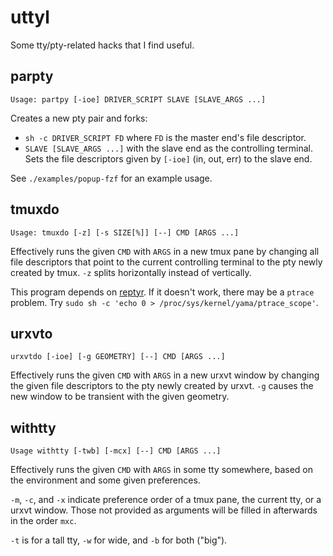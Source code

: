 # uttyl

Some tty/pty-related hacks that I find useful.

## parpty

```
Usage: partpy [-ioe] DRIVER_SCRIPT SLAVE [SLAVE_ARGS ...]
```

Creates a new pty pair and forks:
*   `sh -c DRIVER_SCRIPT FD` where `FD` is the master end's file descriptor.
*   `SLAVE [SLAVE_ARGS ...]` with the slave end as the controlling terminal.
    Sets the file descriptors given by `[-ioe]` (in, out, err) to the slave end.

See `./examples/popup-fzf` for an example usage.

## tmuxdo

```
Usage: tmuxdo [-z] [-s SIZE[%]] [--] CMD [ARGS ...]
```

Effectively runs the given `CMD` with `ARGS` in a new tmux pane by changing all file descriptors that point to the current controlling terminal to the pty newly created by tmux.
`-z` splits horizontally instead of vertically.

This program depends on [reptyr](https://github.com/nelhage/reptyr).
If it doesn't work, there may be a `ptrace` problem.
Try `sudo sh -c 'echo 0 > /proc/sys/kernel/yama/ptrace_scope'`.

## urxvto

```
urxvtdo [-ioe] [-g GEOMETRY] [--] CMD [ARGS ...]
```

Effectively runs the given `CMD` with `ARGS` in a new urxvt window by changing the given file descriptors to the pty newly created by urxvt.
`-g` causes the new window to be transient with the given geometry.

## withtty

```
Usage withtty [-twb] [-mcx] [--] CMD [ARGS ...]
```

Effectively runs the given `CMD` with `ARGS` in some tty somewhere, based on the environment and some given preferences.

`-m`, `-c`, and `-x` indicate preference order of a tmux pane, the current tty, or a urxvt window.
Those not provided as arguments will be filled in afterwards in the order `mxc`.

`-t` is for a tall tty, `-w` for wide, and `-b` for both ("big").
